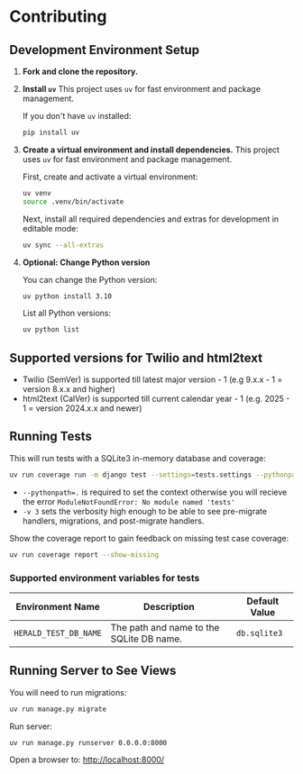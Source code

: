 # Contributing

## Development Environment Setup

1. **Fork and clone the repository.**

2. **Install `uv`**
    This project uses `uv` for fast environment and package management.

    If you don't have `uv` installed:
    ```bash
    pip install uv
    ```

3. **Create a virtual environment and install dependencies.**
    This project uses `uv` for fast environment and package management.

    First, create and activate a virtual environment:
    ```bash
    uv venv
    source .venv/bin/activate
    ```

    Next, install all required dependencies and extras for development in editable mode:
    ```bash
    uv sync --all-extras
    ```

4. **Optional: Change Python version**

    You can change the Python version:
    ```bash
    uv python install 3.10
    ```

    List all Python versions:
    ```bash
    uv python list
    ```

## Supported versions for Twilio and html2text

* Twilio (SemVer) is supported till latest major version - 1 (e.g 9.x.x - 1 = version 8.x.x and higher)
* html2text (CalVer) is supported till current calendar year  - 1 (e.g. 2025 - 1 = version 2024.x.x and newer)

## Running Tests

This will run tests with a SQLite3 in-memory database and coverage:
```bash
uv run coverage run -m django test --settings=tests.settings --pythonpath=. -v 2
```

* `--pythonpath=.` is required to set the context otherwise you will recieve the error `ModuleNotFoundError: No module named 'tests'`
* `-v 3` sets the verbosity high enough to be able to see pre-migrate handlers, migrations, and post-migrate handlers.

Show the coverage report to gain feedback on missing test case coverage:
```bash
uv run coverage report --show-missing
```

### Supported environment variables for tests

| Environment Name | Description | Default Value |
| ----- | ----- | ----- |
| `HERALD_TEST_DB_NAME` | The path and name to the SQLite DB name. | `db.sqlite3` |

## Running Server to See Views

You will need to run migrations:
```bash
uv run manage.py migrate
```

Run server:
```bash
uv run manage.py runserver 0.0.0.0:8000
```

Open a browser to: [http://localhost:8000/](http://localhost:8000)